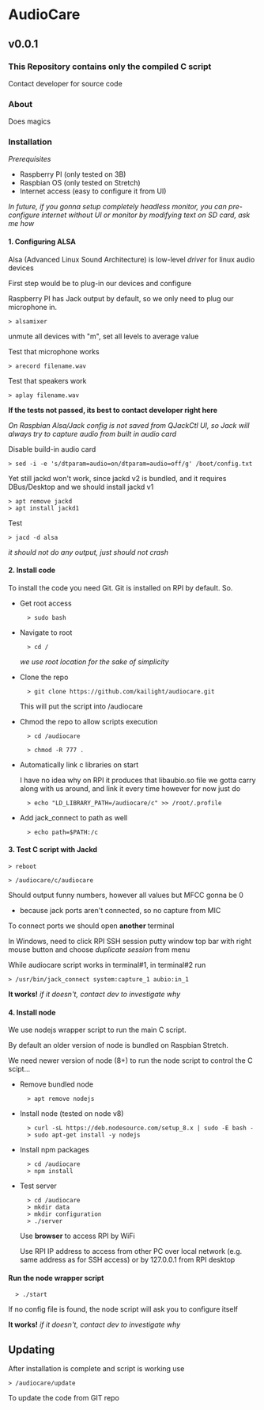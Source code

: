 # AudioCare

## v0.0.1

### This Repository contains only the compiled C script

Contact developer for source code

### About

Does magics

### Installation

*Prerequisites*

* Raspberry PI (only tested on 3B)
* Raspbian OS (only tested on Stretch)
* Internet access (easy to configure it from UI)

*In future, if you gonna setup completely headless monitor, you can pre-configure internet
 without UI or monitor by modifying text on SD card, ask me how*

#### 1. Configuring ALSA

Alsa (Advanced Linux Sound Architecture) is low-level *driver* for linux audio devices

First step would be to plug-in our devices and configure

Raspberry PI has Jack output by default, so we only need to plug our microphone in.

    > alsamixer

unmute all devices with "m", set all levels to average value


Test that microphone works

    > arecord filename.wav

Test that speakers work

    > aplay filename.wav


**If the tests not passed, its best to contact developer right here**

*On Raspbian Alsa/Jack config is not saved from QJackCtl UI, so Jack will
always try to capture audio from built in audio card*

Disable build-in audio card

    > sed -i -e 's/dtparam=audio=on/dtparam=audio=off/g' /boot/config.txt

Yet still jackd won't work, since jackd v2 is bundled, and it requires DBus/Desktop
and we should install jackd v1

    > apt remove jackd
    > apt install jackd1

Test

    > jacd -d alsa

*it should not do any output, just should not crash*

#### 2. Install code

To install the code you need Git. Git is installed on RPI by default. So.

* Get root access

        > sudo bash

* Navigate to root

        > cd /

    *we use root location for the sake of simplicity*

* Clone the repo

        > git clone https://github.com/kailight/audiocare.git

  This will put the script into /audiocare

* Chmod the repo to allow scripts execution

        > cd /audiocare

        > chmod -R 777 .

* Automatically link c libraries on start

    I have no idea why on RPI it produces that libaubio.so
    file we gotta carry along with us around, and link it every time
    however for now just do

        > echo "LD_LIBRARY_PATH=/audiocare/c" >> /root/.profile

* Add jack_connect to path as well

        > echo path=$PATH:/c

#### 3. Test C script with Jackd

    > reboot

    > /audiocare/c/audiocare

Should output funny numbers, however all values but MFCC gonna be 0
- because jack ports aren't connected, so no capture from MIC

To connect ports we should open **another** terminal

In Windows, need to click RPI SSH session putty window top bar with right mouse button and
choose *duplicate session* from menu

While audiocare script works in terminal#1, in terminal#2 run

    > /usr/bin/jack_connect system:capture_1 aubio:in_1

**It works!** *if it doesn't, contact dev to investigate why*


#### 4. Install node

We use nodejs wrapper script to run the main C script.

By default an older version of node is bundled on Raspbian Stretch.

We need newer version of node (8+) to run the node script to control the C scipt...

* Remove bundled node

        > apt remove nodejs

* Install node (tested on node v8)

        > curl -sL https://deb.nodesource.com/setup_8.x | sudo -E bash -
        > sudo apt-get install -y nodejs

* Install npm packages

        > cd /audiocare
        > npm install

* Test server

        > cd /audiocare
        > mkdir data
        > mkdir configuration
        > ./server

   Use **browser** to access RPI by WiFi

   Use RPI IP address to access from other PC over local network (e.g. same address as for SSH access)
   or by 127.0.0.1 from RPI desktop

#### Run the node wrapper script

      > ./start

If no config file is found, the node script will ask you to configure itself

**It works!** *if it doesn't, contact dev to investigate why*



## Updating

After installation is complete and script is working use

    > /audiocare/update

To update the code from GIT repo